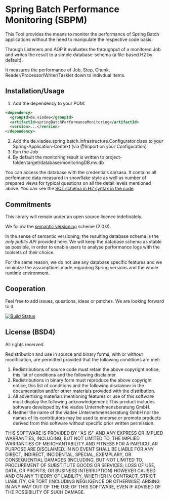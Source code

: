 # Spring Batch Performance Monitoring (SBPM)
This Tool provides the means to monitor the performance of Spring Batch applications without the need to manipulate the respective code basis.

Through Listeners and AOP it evaluates the throughput of a monitored Job and writes the result to a simple database-schema (a file-based H2 by default).

It measures the performance of Job, Step, Chunk, Reader/Processor/Writer/Tasklet down to indivdual Items.

## Installation/Usage

1. Add the dependency to your POM:
```xml
<dependency>
  <groupId>de.viadee</groupId>
  <artifactId>springBatchPerformanceMonitoring</artifactId>
  <version>...</version>
</dependency>
```
2. Add the de.viadee.spring.batch.infrastructure.Configurator.class to your Spring-Application-Context (via @Import on your Configuration) 
3. Run the Job
4. By default the monitoring result is written to project-folder/target/database/monitoringDB.mv.db

You can access the database with the credentials sa/sasa. It contains all perfomance data measured in snowflake style as well as number of prepared views for typical questions on all the detail levels mentioned above. You can see the [SQL schema in H2 syntax in the code](https://github.com/viadee/springBatchPerformanceMonitoring/blob/master/src/main/resources/SQL/schema-h2.sql).

## Commitments
This library will remain under an open source licence indefinately.

We follow the [semantic versioning](http://semver.org) scheme (2.0.0).

In the sense of semantic versioning, the resulting database schema is the _only public API_ provided here. We will keep the database schema as stable as possible, in order to enable users to analyse performance logs with the toolsets of their choice.

For the same reason, we do not use any database specific features and we minimize the assumptions made regarding Spring versions and the whole runtime environment.

## Cooperation
Feel free to add issues, questions, ideas or patches. We are looking forward to it.

[![Build Status](https://travis-ci.org/viadee/springBatchPerformanceMonitoring.svg?branch=master)](https://travis-ci.org/viadee/springBatchPerformanceMonitoring)

## License (BSD4)
All rights reserved.

Redistribution and use in source and binary forms, with or without
modification, are permitted provided that the following conditions are met:
 1. Redistributions of source code must retain the above copyright
   notice, this list of conditions and the following disclaimer.
 2. Redistributions in binary form must reproduce the above copyright
    notice, this list of conditions and the following disclaimer in the
    documentation and/or other materials provided with the distribution.
 3. All advertising materials mentioning features or use of this software
    must display the following acknowledgement:
    This product includes software developed by the viadee Unternehmensberatung GmbH.
 4. Neither the name of the viadee Unternehmensberatung GmbH nor the
    names of its contributors may be used to endorse or promote products
    derived from this software without specific prior written permission.

THIS SOFTWARE IS PROVIDED BY <COPYRIGHT HOLDER> ''AS IS'' AND ANY
EXPRESS OR IMPLIED WARRANTIES, INCLUDING, BUT NOT LIMITED TO, THE IMPLIED
WARRANTIES OF MERCHANTABILITY AND FITNESS FOR A PARTICULAR PURPOSE ARE
DISCLAIMED. IN NO EVENT SHALL <COPYRIGHT HOLDER> BE LIABLE FOR ANY
DIRECT, INDIRECT, INCIDENTAL, SPECIAL, EXEMPLARY, OR CONSEQUENTIAL DAMAGES
(INCLUDING, BUT NOT LIMITED TO, PROCUREMENT OF SUBSTITUTE GOODS OR SERVICES;
LOSS OF USE, DATA, OR PROFITS; OR BUSINESS INTERRUPTION) HOWEVER CAUSED AND
ON ANY THEORY OF LIABILITY, WHETHER IN CONTRACT, STRICT LIABILITY, OR TORT
(INCLUDING NEGLIGENCE OR OTHERWISE) ARISING IN ANY WAY OUT OF THE USE OF THIS
SOFTWARE, EVEN IF ADVISED OF THE POSSIBILITY OF SUCH DAMAGE.

